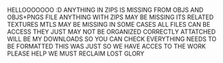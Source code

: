 HELLOOOOOOO :D
ANYTHING IN ZIPS IS MISSING FROM OBJS AND OBJS+PNGS FILE
ANYTHING WITH ZIPS MAY BE MISSING ITS RELATED TEXTURES
MTLS MAY BE MISSING IN SOME CASES
ALL FILES CAN BE ACCESS THEY JUST MAY NOT BE ORGANIZED CORRECTLY
ATTATCHED WILL BE MY DOWNLOADS SO YOU CAN CHECK
EVERYTHING NEEDS TO BE FORMATTED THIS WAS JUST SO WE HAVE ACCES TO THE WORK
PLEASE HELP
WE MUST RECLAIM LOST GLORY